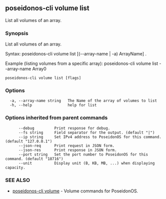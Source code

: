 ## poseidonos-cli volume list

List all volumes of an array.

### Synopsis


List all volumes of an array.

Syntax:
	poseidonos-cli volume list [(--array-name | -a) ArrayName] .

Example (listing volumes from a specific array):
	poseidonos-cli volume list --array-name Array0
          

```
poseidonos-cli volume list [flags]
```

### Options

```
  -a, --array-name string   The Name of the array of volumes to list
  -h, --help                help for list
```

### Options inherited from parent commands

```
      --debug         Print response for debug.
      --fs string     Field separator for the output. (default "|")
      --ip string     Set IPv4 address to PoseidonOS for this command. (default "127.0.0.1")
      --json-req      Print request in JSON form.
      --json-res      Print response in JSON form.
      --port string   Set the port number to PoseidonOS for this command. (default "18716")
      --unit          Display unit (B, KB, MB, ...) when displaying capacity.
```

### SEE ALSO

* [poseidonos-cli volume](poseidonos-cli_volume.md)	 - Volume commands for PoseidonOS.

